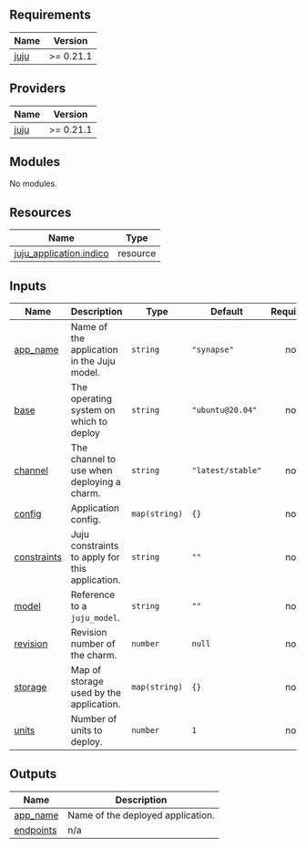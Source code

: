 ## Requirements

| Name | Version |
|------|---------|
| <a name="requirement_juju"></a> [juju](#requirement\_juju) | >= 0.21.1 |

## Providers

| Name | Version |
|------|---------|
| <a name="provider_juju"></a> [juju](#provider\_juju) | >= 0.21.1 |

## Modules

No modules.

## Resources

| Name | Type |
|------|------|
| [juju_application.indico](https://registry.terraform.io/providers/juju/juju/latest/docs/resources/application) | resource |

## Inputs

| Name | Description | Type | Default | Required |
|------|-------------|------|---------|:--------:|
| <a name="input_app_name"></a> [app\_name](#input\_app\_name) | Name of the application in the Juju model. | `string` | `"synapse"` | no |
| <a name="input_base"></a> [base](#input\_base) | The operating system on which to deploy | `string` | `"ubuntu@20.04"` | no |
| <a name="input_channel"></a> [channel](#input\_channel) | The channel to use when deploying a charm. | `string` | `"latest/stable"` | no |
| <a name="input_config"></a> [config](#input\_config) | Application config. | `map(string)` | `{}` | no |
| <a name="input_constraints"></a> [constraints](#input\_constraints) | Juju constraints to apply for this application. | `string` | `""` | no |
| <a name="input_model"></a> [model](#input\_model) | Reference to a `juju_model`. | `string` | `""` | no |
| <a name="input_revision"></a> [revision](#input\_revision) | Revision number of the charm. | `number` | `null` | no |
| <a name="input_storage"></a> [storage](#input\_storage) | Map of storage used by the application. | `map(string)` | `{}` | no |
| <a name="input_units"></a> [units](#input\_units) | Number of units to deploy. | `number` | `1` | no |

## Outputs

| Name | Description |
|------|-------------|
| <a name="output_app_name"></a> [app\_name](#output\_app\_name) | Name of the deployed application. |
| <a name="output_endpoints"></a> [endpoints](#output\_endpoints) | n/a |
